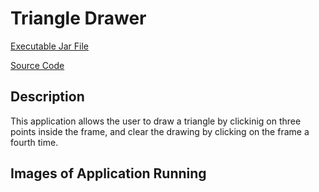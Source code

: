 # Triangle Drawer

[Executable Jar File](https://github.com/aaWang27/aaWang27.github.io/raw/gh-pages/TriangleDrawer/TriangleDrawer.jar)

[Source Code](https://github.com/aaWang27/aaWang27.github.io/raw/gh-pages/TriangleDrawer/TriangleDrawerCode.zip)

## Description

This application allows the user to draw a triangle by clickinig on three points inside the frame, and clear the drawing by clicking on the frame a fourth time.

## Images of Application Running

